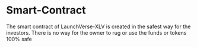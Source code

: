 # Smart-Contract
The smart contract of LaunchVerse-XLV is created in the safest way for the investors. There is no way for the owner to rug or use the funds or tokens 100% safe
